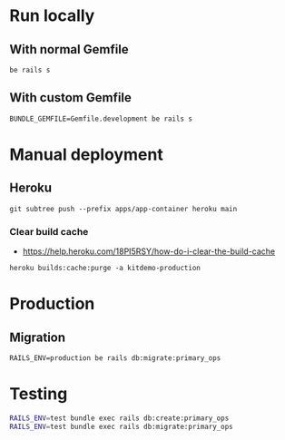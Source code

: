 
# Run locally

## With normal Gemfile

```
be rails s
```

## With custom Gemfile

```
BUNDLE_GEMFILE=Gemfile.development be rails s
```

# Manual deployment

## Heroku

```
git subtree push --prefix apps/app-container heroku main
```

### Clear build cache

- https://help.heroku.com/18PI5RSY/how-do-i-clear-the-build-cache

```
heroku builds:cache:purge -a kitdemo-production
```

# Production

## Migration

```
RAILS_ENV=production be rails db:migrate:primary_ops
```


# Testing

```sh
RAILS_ENV=test bundle exec rails db:create:primary_ops
RAILS_ENV=test bundle exec rails db:migrate:primary_ops
```